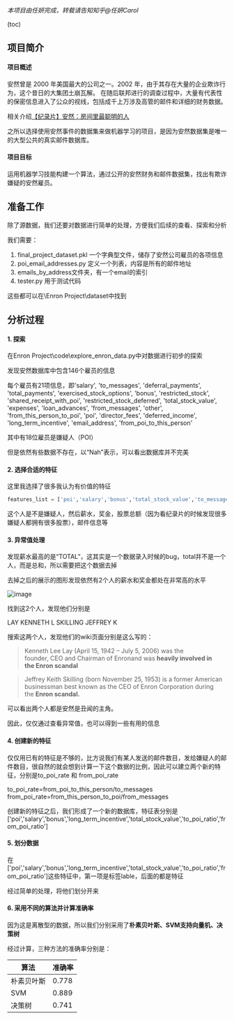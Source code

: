 ﻿
*本项目由任妍完成，转载请告知知乎@任妍Carol*

(toc)

## 项目简介

#### 项目概述


安然曾是 2000 年美国最大的公司之一。2002 年，由于其存在大量的企业欺诈行为，这个昔日的大集团土崩瓦解。 在随后联邦进行的调查过程中，大量有代表性的保密信息进入了公众的视线，包括成千上万涉及高管的邮件和详细的财务数据。

相关介绍[【纪录片】安然：房间里最聪明的人](https://www.bilibili.com/video/av10093141/)

之所以选择使用安然事件的数据集来做机器学习的项目，是因为安然数据集是唯一的大型公共的真实邮件数据库。

#### 项目目标

运用机器学习技能构建一个算法，通过公开的安然财务和邮件数据集，找出有欺诈嫌疑的安然雇员。


## 准备工作

除了源数据，我们还要对数据进行简单的处理，方便我们后续的查看、探索和分析

我们需要：

1. final_project_dataset.pkl 一个字典型文件，储存了安然公司雇员的各项信息
2. poi_email_addresses.py 定义一个列表，内容是所有的邮件地址
3. emails_by_address文件夹，有一个email的索引
4. tester.py 用于测试代码

这些都可以在\Enron Project\dataset中找到

## 分析过程

#### 1. 探索

在Enron Project\code\explore_enron_data.py中对数据进行初步的探索

发现安然数据库中包含146个雇员的信息

每个雇员有21项信息，即'salary', 'to_messages', 'deferral_payments', 'total_payments', 'exercised_stock_options', 'bonus', 'restricted_stock', 'shared_receipt_with_poi', 'restricted_stock_deferred', 'total_stock_value', 'expenses', 'loan_advances', 'from_messages', 'other', 'from_this_person_to_poi', 'poi', 'director_fees', 'deferred_income', 'long_term_incentive', 'email_address', 'from_poi_to_this_person'

其中有18位雇员是嫌疑人（POI）

但是依然有些数据不存在，以“Nah”表示，可以看出数据库并不完美

#### 2. 选择合适的特征

这里我选择了很多我认为有价值的特征
```python
features_list = ['poi','salary','bonus','total_stock_value','to_messages', 'from_poi_to_this_person', 'from_messages', 'from_this_person_to_poi', 'shared_receipt_with_poi']
```

这个人是不是嫌疑人，然后薪水，奖金，股票总额（因为看纪录片的时候发现很多嫌疑人都拥有很多股票），邮件信息等


#### 3. 异常值处理

发现薪水最高的是“TOTAL”，这其实是一个数据录入时候的bug，total并不是一个人，而是总和，所以需要把这个数据去掉

去掉之后的展示的图形发现依然有2个人的薪水和奖金都处在非常高的水平

![image](https://github.com/CarolRen233/EnronProject/outcome/Figure1.png)


找到这2个人，发现他们分别是

LAY KENNETH L
SKILLING JEFFREY K

搜索这两个人，发现他们的wiki页面分别是这么写的：


>Kenneth Lee Lay (April 15, 1942 – July 5, 2006) was the founder, CEO and Chairman of Enronand was **heavily involved in the Enron scandal**


>Jeffrey Keith Skilling (born November 25, 1953) is a former American businessman best known as the CEO of Enron Corporation during the **Enron scandal.**


可以看出两个人都是安然是丑闻的主角。

因此，仅仅通过查看异常值，也可以得到一些有用的信息



#### 4. 创建新的特征

仅仅用已有的特征是不够的，比方说我们有某人发送的邮件数目，发给嫌疑人的邮件数目，很自然的就会想到计算一下这个数据的比例，因此可以建立两个新的特征，分别是to_poi_rate 和 from_poi_rate


to_poi_rate=from_poi_to_this_person/to_messages
from_poi_rate=from_this_person_to_poi/from_messages


创建新的特征之后，我们形成了一个新的数据库，特征表分别是['poi','salary','bonus','long_term_incentive','total_stock_value','to_poi_ratio','from_poi_ratio']


#### 5. 划分数据

在['poi','salary','bonus','long_term_incentive','total_stock_value','to_poi_ratio','from_poi_ratio']这些特征中，第一项是标签lable，后面的都是特征

经过简单的处理，将他们划分开来


#### 6. 采用不同的算法并计算准确率

因为这是离散型的数据，所以我们分别采用了**朴素贝叶斯、SVM支持向量机、决策树**

经过计算，三种方法的准确率分别是：


| 算法 | 准确率 |
| --- | --- |
| 朴素贝叶斯 | 0.778 |
| SVM | 0.889 |
| 决策树 | 0.741|



